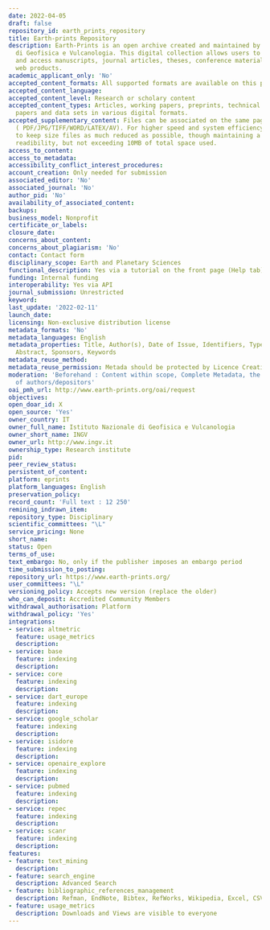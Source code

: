 ```yaml
---
date: 2022-04-05
draft: false
repository_id: earth_prints_repository
title: Earth-prints Repository
description: Earth-Prints is an open archive created and maintained by Istituto Nazionale
  di Geofisica e Vulcanologia. This digital collection allows users to browse, search
  and access manuscripts, journal articles, theses, conference materials, books, book-chapters,
  web products.
academic_applicant_only: 'No'
accepted_content_formats: All supported formats are available on this page
accepted_content_language:
accepted_content_level: Research or scholary content
accepted_content_types: Articles, working papers, preprints, technical reports, conference
  papers and data sets in various digital formats.
accepted_supplementary_content: Files can be associated on the same page as the preprint
  ( PDF/JPG/TIFF/WORD/LATEX/AV). For higher speed and system efficiency we suggest
  to keep size files as much reduced as possible, though maintaining a sufficient
  readibility, but not exceeding 10MB of total space used.
access_to_content:
access_to_metadata:
accessibility_conflict_interest_procedures:
account_creation: Only needed for submission
associated_editor: 'No'
associated_journal: 'No'
author_pid: 'No'
availability_of_associated_content:
backups:
business_model: Nonprofit
certificate_or_labels:
closure_date:
concerns_about_content:
concerns_about_plagiarism: 'No'
contact: Contact form
disciplinary_scope: Earth and Planetary Sciences
functional_description: Yes via a tutorial on the front page (Help tab)
funding: Internal funding
interoperability: Yes via API
journal_submission: Unrestricted
keyword:
last_update: '2022-02-11'
launch_date:
licensing: Non-exclusive distribution license
metadata_formats: 'No'
metadata_languages: English
metadata_properties: Title, Author(s), Date of Issue, Identifiers, Type, Language,
  Abstract, Sponsors, Keywords
metadata_reuse_method:
metadata_reuse_permission: Metada should be protected by Licence Creative Commons
moderation: 'Beforehand : Content within scope, Complete Metadata, the eligibility
  of authors/depositors'
oai_pmh_url: http://www.earth-prints.org/oai/request
objectives:
open_doar_id: X
open_source: 'Yes'
owner_country: IT
owner_full_name: Istituto Nazionale di Geofisica e Vulcanologia
owner_short_name: INGV
owner_url: http://www.ingv.it
ownership_type: Research institute
pid:
peer_review_status:
persistent_of_content:
platform: eprints
platform_languages: English
preservation_policy:
record_count: 'Full text : 12 250'
remining_indrawn_item:
repository_type: Disciplinary
scientific_committees: "\L"
service_pricing: None
short_name:
status: Open
terms_of_use:
text_embargo: No, only if the publisher imposes an embargo period
time_submission_to_posting:
repository_url: https://www.earth-prints.org/
user_committees: "\L"
versioning_policy: Accepts new version (replace the older)
who_can_deposit: Accredited Community Members
withdrawal_authorisation: Platform
withdrawal_policy: 'Yes'
integrations:
- service: altmetric
  feature: usage_metrics
  description:
- service: base
  feature: indexing
  description:
- service: core
  feature: indexing
  description:
- service: dart_europe
  feature: indexing
  description:
- service: google_scholar
  feature: indexing
  description:
- service: isidore
  feature: indexing
  description:
- service: openaire_explore
  feature: indexing
  description:
- service: pubmed
  feature: indexing
  description:
- service: repec
  feature: indexing
  description:
- service: scanr
  feature: indexing
  description:
features:
- feature: text_mining
  description:
- feature: search_engine
  description: Advanced Search
- feature: bibliographic_references_management
  description: Refman, EndNote, Bibtex, RefWorks, Wikipedia, Excel, CSV and PDF
- feature: usage_metrics
  description: Downloads and Views are visible to everyone
---
```



